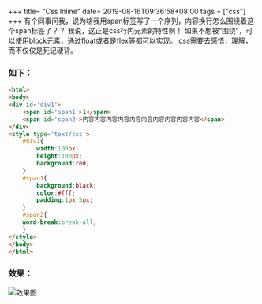 +++
title= "Css Inline"
date= 2019-08-16T09:36:58+08:00
tags = ["css"]
+++
有个同事问我，说为啥我用span标签写了一个序列，内容换行怎么围绕着这个span标签了？？
我说，这正是css行内元素的特性啊！
如果不想被“围绕”，可以使用block元素，通过float或者是flex等都可以实现。
css需要去感悟，理解，而不仅仅是死记硬背。
### 如下：
``` html
<html>
<body>
<div id='div1'>
	<span id='span1'>1</span>
    <span id='span2'>内容内容内容内容内容内容内容内容内容内容</span>
</div>
<style type='text/css'>
	#div1{
    	width:100px;
        height:100px;
        background:red;
    }
    #span1{
    	background:black;
        color:#fff;
        padding:1px 5px;
    }
    #span2{
    word-break:break-all;
    }
</style>
</body>
</html>

```
### 效果：
![效果图](/images/css-inline.png)
